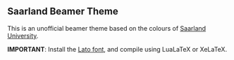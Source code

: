 Saarland Beamer Theme
---------------------
This is an unofficial beamer theme based on the colours of [Saarland University][sic-link].

**IMPORTANT**: Install the [Lato font][lato-font-link], and compile using LuaLaTeX or XeLaTeX. 

[sic-link]: https://saarland-informatics-campus.de/
[lato-font-link]: https://fonts.google.com/specimen/Lato
